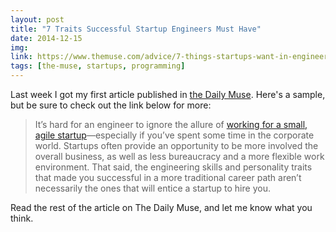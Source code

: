 ```yaml
---
layout: post
title: "7 Traits Successful Startup Engineers Must Have"
date: 2014-12-15
img: 
link: https://www.themuse.com/advice/7-things-startups-want-in-engineers-besides-knowing-how-to-code
tags: [the-muse, startups, programming]
---
```

Last week I got my first article published in [the Daily Muse](https://www.themuse.com/advice/7-things-startups-want-in-engineers-besides-knowing-how-to-code). Here's a sample, but be sure to check out the link below for more:

> It’s hard for an engineer to ignore the allure of [working for a small, agile startup](https://www.themuse.com/advice/is-a-startup-job-right-for-you)—especially if you’ve spent some time in the corporate world. Startups often provide an opportunity to be more involved the overall business, as well as less bureaucracy and a more flexible work environment. That said, the engineering skills and personality traits that made you successful in a more traditional career path aren’t necessarily the ones that will entice a startup to hire you.

Read the rest of the article on The Daily Muse, and let me know what you think.
